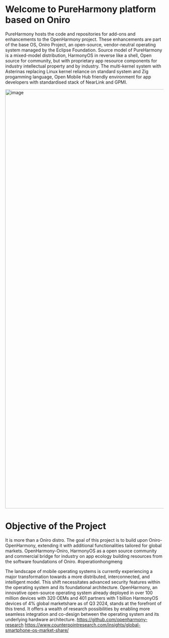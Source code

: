 # Welcome to PureHarmony platform based on Oniro
PureHarmony hosts the code and repositories for add-ons and enhancements to the OpenHarmony project. These enhancements are part of the base OS, Oniro Project, an open-source, vendor-neutral operating system managed by the Eclipse Foundation. Source model of PureHarmony is a mixed-model distribution, HarmonyOS in reverse like a shell, Open source for community, but with proprietary app resource components for industry intellectual property and by industry. The multi-kernel system with Asterinas replacing Linux kernel reliance on standard system and Zig progamming language, Open Mobile Hub friendly environment for app developers with standardised stack of NearLink and GPMI.

<img width="1331" alt="image" src="https://github.com/user-attachments/assets/bb4a17b8-b663-4505-921b-42cb7a720c22" />







# Objective of the Project
It is more than a Oniro distro. The goal of this project is to build upon Oniro-OpenHarmony, extending it with additional functionalities tailored for global markets. OpenHarmony-Oniro, HarmonyOS as a open source community and commercial bridge for industry on app ecology building resources from the software foundations of Oniro. #operationhongmeng

The landscape of mobile operating systems is currently experiencing a major transformation towards a more distributed, interconnected, and intelligent model. This shift necessitates advanced security features within the operating system and its foundational architecture. OpenHarmony, an innovative open-source operating system already deployed in over 100 million devices with 320 OEMs and 401 partners with 1 billion HarmonyOS devices of 4% global marketshare as of Q3 2024, stands at the forefront of this trend. It offers a wealth of research possibilities by enabling more seamless integration and co-design between the operating system and its underlying hardware architecture. 
https://github.com/openharmony-research 
https://www.counterpointresearch.com/insights/global-smartphone-os-market-share/ 

<!-- Welcome to PureHarmony platform based on Oniro
PureHarmony hosts the code and repositories for add-ons and enhancements to the OpenHarmony project. These enhancements are part of the base OS, Oniro Project, an open-source, vendor-neutral operating system managed by the Eclipse Foundation.

Objective of the Project
The goal of this project is to build upon Oniro-OpenHarmony, extending it with additional functionalities tailored for global markets. OpenHarmony-Oniro, HarmonyOS as a open source community and commercial bridge for industry.

**Here are some ideas to get you started:**

🙋‍♀️ A short introduction - what is your organization all about?
🌈 Contribution guidelines - how can the community get involved?
👩‍💻 Useful resources - where can the community find your docs? Is there anything else the community should know?
🍿 Fun facts - what does your team eat for breakfast?
🧙 Remember, you can do mighty things with the power of [Markdown](https://docs.github.com/github/writing-on-github/getting-started-with-writing-and-formatting-on-github/basic-writing-and-formatting-syntax)
-->
